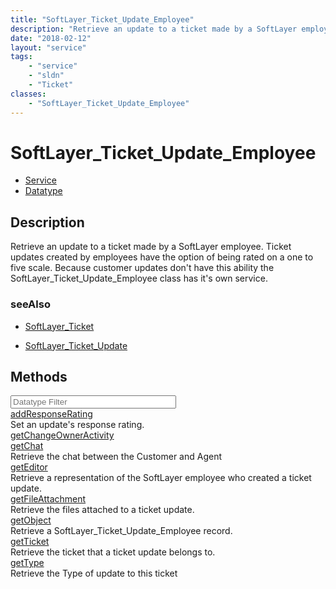 ```yaml
---
title: "SoftLayer_Ticket_Update_Employee"
description: "Retrieve an update to a ticket made by a SoftLayer employee. Ticket updates created by employees have the option of bein... "
date: "2018-02-12"
layout: "service"
tags:
    - "service"
    - "sldn"
    - "Ticket"
classes:
    - "SoftLayer_Ticket_Update_Employee"
---
```

# SoftLayer_Ticket_Update_Employee
<div id='service-datatype'>
    <ul id='sldn-reference-tabs'>
    <li id='service'> <a href='/reference/services/SoftLayer_Ticket_Update_Employee' >Service</a></li>    <li id='datatype'> <a href='/reference/datatypes/SoftLayer_Ticket_Update_Employee' >Datatype</a></li>
    </ul>
</div>

## Description
Retrieve an update to a ticket made by a SoftLayer employee. Ticket updates created by employees have the option of being rated on a one to five scale. Because customer updates don't have this ability the SoftLayer_Ticket_Update_Employee class has it's own service. 



### seeAlso

* [SoftLayer_Ticket](/reference/services/SoftLayer_Ticket )


* [SoftLayer_Ticket_Update](/reference/datatypes/SoftLayer_Ticket_Update )


        
<div id="properties" class="content">
    <h2>Methods</h2>
    <div class="view-filters">
        <div class="clearfix">
            <div class="search-input-box">
                <input placeholder="Datatype Filter" onkeyup="titleSearch(inputId='edit-combine', divId='method-div', elementClass='method-row')" 
                    type="text" id="edit-combine" value="" size="30" maxlength="128" class="form-text">
            </div>
        </div>
    </div>
    <div id="method-div">
            <div class="method-row">
                        <span class='view-field-title'><a href='/reference/services/SoftLayer_Ticket_Update_Employee/addResponseRating'> addResponseRating</a> </span>
            <div class='views-field-body'>Set an update's response rating.</div>
        </div>
            <div class="method-row">
                        <span class='view-field-title'><a href='/reference/services/SoftLayer_Ticket_Update_Employee/getChangeOwnerActivity'> getChangeOwnerActivity</a> </span>
            <div class='views-field-body'></div>
        </div>
            <div class="method-row">
                        <span class='view-field-title'><a href='/reference/services/SoftLayer_Ticket_Update_Employee/getChat'> getChat</a> </span>
            <div class='views-field-body'>Retrieve the chat between the Customer and Agent</div>
        </div>
            <div class="method-row">
                        <span class='view-field-title'><a href='/reference/services/SoftLayer_Ticket_Update_Employee/getEditor'> getEditor</a> </span>
            <div class='views-field-body'>Retrieve a representation of the SoftLayer employee who created a ticket update.</div>
        </div>
            <div class="method-row">
                        <span class='view-field-title'><a href='/reference/services/SoftLayer_Ticket_Update_Employee/getFileAttachment'> getFileAttachment</a> </span>
            <div class='views-field-body'>Retrieve the files attached to a ticket update.</div>
        </div>
            <div class="method-row">
                        <span class='view-field-title'><a href='/reference/services/SoftLayer_Ticket_Update_Employee/getObject'> getObject</a> </span>
            <div class='views-field-body'>Retrieve a SoftLayer_Ticket_Update_Employee record.</div>
        </div>
            <div class="method-row">
                        <span class='view-field-title'><a href='/reference/services/SoftLayer_Ticket_Update_Employee/getTicket'> getTicket</a> </span>
            <div class='views-field-body'>Retrieve the ticket that a ticket update belongs to.</div>
        </div>
            <div class="method-row">
                        <span class='view-field-title'><a href='/reference/services/SoftLayer_Ticket_Update_Employee/getType'> getType</a> </span>
            <div class='views-field-body'>Retrieve the Type of update to this ticket</div>
        </div>
        </div>
</div>

